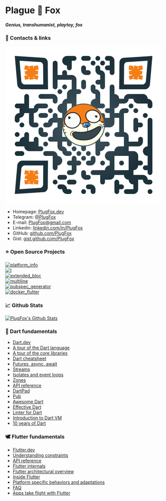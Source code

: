 # Plague 🦊 Fox  
##### Genius, transhumanist, playtoy, fox  
  
  
### 💬 Contacts & links  
  
[![](https://github.com/PlugFox/PlugFox/blob/master/.img/qr-code-small.png)](https://plugfox.dev)  
 + Homepage: [PlugFox.dev](https://plugfox.dev)  
 + Telegram: [@PlugFox](https://t.me/plugfox)   
 + E-mail: [PlugFox@gmail.com](mailto:plugfox@gmail.com)  
 + Linkedin: [linkedin.com/in/PlugFox](https://www.linkedin.com/in/plugfox/)  
 + GitHub: [github.com/PlugFox](https://github.com/PlugFox/)  
 + Gist: [gist.github.com/PlugFox](https://gist.github.com/plugfox)  
  
  
### ⭐ Open Source Projects  
  
[![platform_info](https://github-readme-stats.vercel.app/api/pin/?username=plugfox&repo=platform_info)](https://github.com/plugfox/platform_info)  
[![l](https://github-readme-stats.vercel.app/api/pin/?username=plugfox&repo=l)](https://github.com/plugfox/l)  
[![extended_bloc](https://github-readme-stats.vercel.app/api/pin/?username=plugfox&repo=extended_bloc)](https://github.com/plugfox/extended_bloc)  
[![multiline](https://github-readme-stats.vercel.app/api/pin/?username=plugfox&repo=multiline)](https://github.com/plugfox/multiline)  
[![pubspec_generator](https://github-readme-stats.vercel.app/api/pin/?username=plugfox&repo=pubspec_generator)](https://github.com/plugfox/pubspec_generator)  
[![docker_flutter](https://github-readme-stats.vercel.app/api/pin/?username=plugfox&repo=docker_flutter)](https://github.com/plugfox/docker_flutter)
  
  
### 📈 Github Stats  
  
[![PlugFox's Github Stats](https://github-readme-stats.vercel.app/api?username=plugfox&count_private=true&theme=default&show_icons=true)](https://github.com/plugfox)  
  
  
### 🎯 Dart fundamentals
  
 + [Dart.dev](https://dart.dev/)  
 + [A tour of the Dart language](https://dart.dev/guides/language/language-tour)   
 + [A tour of the core libraries](https://dart.dev/guides/libraries/library-tour)  
 + [Dart cheatsheet](https://dart.dev/codelabs/dart-cheatsheet)  
 + [Futures, async, await](https://dart.dev/codelabs/dart-cheatsheet)  
 + [Streams](https://dart.dev/tutorials/language/streams)  
 + [Isolates and event loops](https://medium.com/dartlang/dart-asynchronous-programming-isolates-and-event-loops-bffc3e296a6a)  
 + [Zones](https://dart.dev/articles/archive/zones)  
 + [API reference](https://api.dart.dev/dev/)  
 + [DartPad](https://dartpad.dev/)  
 + [Pub](https://pub.dev/)  
 + [Awesome Dart](https://github.com/yissachar/awesome-dart)  
 + [Effective Dart](https://dart.dev/guides/language/effective-dart)  
 + [Linter for Dart](https://dart-lang.github.io/linter/lints/)  
 + [Introduction to Dart VM](https://mrale.ph/dartvm/)  
 + [10 years of Dart](https://mrale.ph/talks/vmil2020/)  
  
  
### 🕊️ Flutter fundamentals
  
 + [Flutter.dev](https://flutter.dev/)  
 + [Understanding constraints](https://flutter.dev/docs/development/ui/layout/constraints)  
 + [API reference](https://master-api.flutter.dev/)  
 + [Flutter internals](https://www.didierboelens.com/2019/09/flutter-internals/) 
 + [Flutter architectural overview](https://flutter.dev/docs/resources/architectural-overview)  
 + [Inside Flutter](https://flutter.dev/docs/resources/inside-flutter)  
 + [Platform specific behaviors and adaptations](https://flutter.dev/docs/resources/platform-adaptations)  
 + [FAQ](https://flutter.dev/docs/resources/faq)  
 + [Apps take flight with Flutter](https://flutter.dev/showcase) 
  
  
